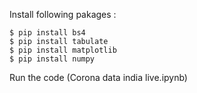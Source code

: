 Install following pakages :

	$ pip install bs4
	$ pip install tabulate
	$ pip install matplotlib
	$ pip install numpy 

Run the code (Corona data india live.ipynb)
